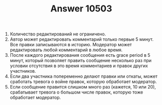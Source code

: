 ﻿---
title: "Answer 10503"
se.owner.user_id: 178988
se.owner.display_name: "Qwertiy"
se.owner.link: "https://ru.meta.stackoverflow.com/users/178988/qwertiy"
se.answer_id: 10503
se.question_id: 10502
se.post_type: answer
se.score: 5
se.is_accepted: True
---
<ol>
<li>Количество редактирований не ограничено.</li>
<li>Автор может редактировать комментарий только первые 5 минут. Все правки записываются в историю. Модератор может редактировать любой комментарий в любое время.</li>
<li>После каждого редактирования сообщения есть grace period в 5 минут, который позволяет править сообщение несколько раз при условии отсутствия в это время комментариев и правок других участников.</li>
<li>Если два участника попеременно делают правки или откаты, может сработать тревога о войне правок, которую обработает модератор.</li>
<li>Если сообщение правится слишком много раз (кажется, 10 или 20), срабатывает тревога о большом числе правок, которую тоже обработает модератор.</li>
</ol>

